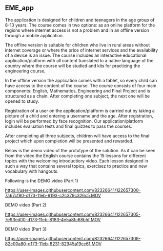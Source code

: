 ## EME_app

The application is designed for children and teenagers in the age group of 8-13 years. The course comes in two options: as an online platform for the regions where internet access is not a problem and in an offline version through a mobile application. 

The offline version is suitable for children who live in rural areas without internet coverage or where the price of internet services and the availability of a device is an issue. The course includes an interactive educational application/platform with all content translated to a native language of the country where the course will be studied and kits for practicing the engineering course. 

In the offline version the application comes with a tablet, so every child can have access to the content of the course. The course consists of four main components: English, Mathematics, Engineering and Final Project and is structured as a chain. After completing one subject, the next one will be opened to study. 

Registration of a user on the application/platform is carried out by taking a picture of a child and entering a username and the age. After registration, login will be performed by face recognition. Our application/platform includes evaluation tests and final quizzes to pass the courses. 

After completing all three subjects, children will have access to the final project which upon completion will be presented and rewarded.

Below is the demo video of the prototype of the solution. As it can be seen from the video the English course contains the 15 lessons for different topics with the welcoming introductiory video. Each lesson designed in such a way that contains several topics, exercisez to practice and new vocabulary with hangouts. 

Following is the DEMO video (Part 1)



https://user-images.githubusercontent.com/82326641/122657300-7a67cf80-d173-11eb-9193-c2c379c326c5.MOV

DEMO video (Part 2)

https://user-images.githubusercontent.com/82326641/122657305-7e93ed00-d173-11eb-8183-4e5a8fc68b5f.MOV

DEMO video (Part 3)

https://user-images.githubusercontent.com/82326641/122657309-82c00a80-d173-11eb-8231-82945a19cc61.MOV

